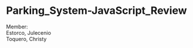 # Parking_System-JavaScript_Review
Member: <br/>
Estorco, Julecenio <br/>
Toquero, Christy <br/> <br/>
